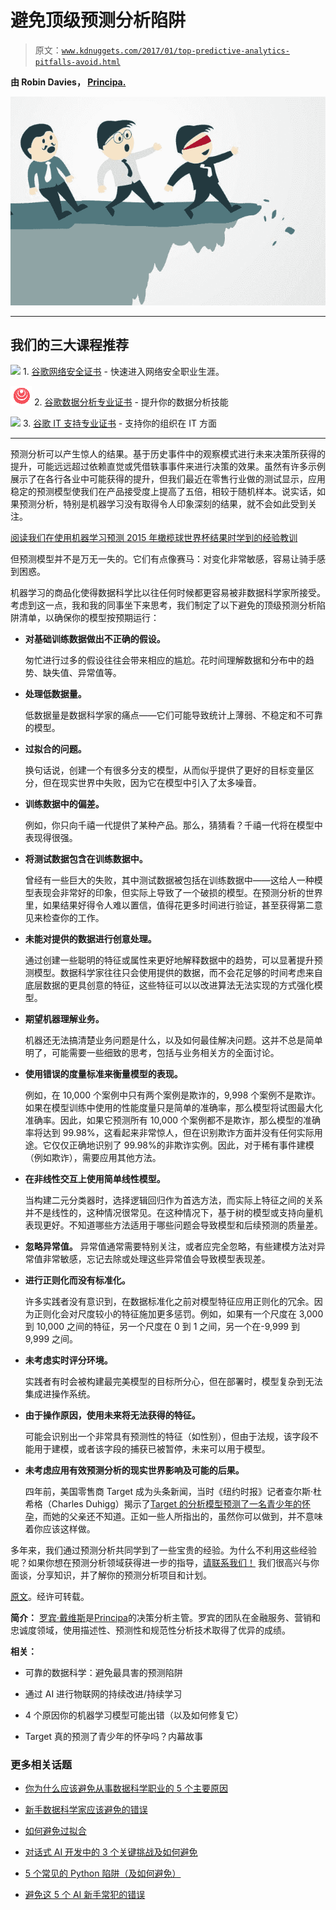 # 避免顶级预测分析陷阱

> 原文：[`www.kdnuggets.com/2017/01/top-predictive-analytics-pitfalls-avoid.html`](https://www.kdnuggets.com/2017/01/top-predictive-analytics-pitfalls-avoid.html)

**由 Robin Davies， [Principa.](http://www.principa.co.za)**

![](img/c1e9232e97c11fb89eecfad3fd888e9a.png)

* * *

## 我们的三大课程推荐

![](img/0244c01ba9267c002ef39d4907e0b8fb.png) 1\. [谷歌网络安全证书](https://www.kdnuggets.com/google-cybersecurity) - 快速进入网络安全职业生涯。

![](img/e225c49c3c91745821c8c0368bf04711.png) 2\. [谷歌数据分析专业证书](https://www.kdnuggets.com/google-data-analytics) - 提升你的数据分析技能

![](img/0244c01ba9267c002ef39d4907e0b8fb.png) 3\. [谷歌 IT 支持专业证书](https://www.kdnuggets.com/google-itsupport) - 支持你的组织在 IT 方面

* * *

预测分析可以产生惊人的结果。基于历史事件中的观察模式进行未来决策所获得的提升，可能远远超过依赖直觉或凭借轶事事件来进行决策的效果。虽然有许多示例展示了在各行各业中可能获得的提升，但我们最近在零售行业做的测试显示，应用稳定的预测模型使我们在产品接受度上提高了五倍，相较于随机样本。说实话，如果预测分析，特别是机器学习没有取得令人印象深刻的结果，就不会如此受到关注。

[阅读我们在使用机器学习预测 2015 年橄榄球世界杯结果时学到的经验教训](http://insights.principa.co.za/machine-learning-out-predicts-humans-during-the-rugby-world-cup)

但预测模型并不是万无一失的。它们有点像赛马：对变化非常敏感，容易让骑手感到困惑。

机器学习的商品化使得数据科学比以往任何时候都更容易被非数据科学家所接受。考虑到这一点，我和我的同事坐下来思考，我们制定了以下避免的顶级预测分析陷阱清单，以确保你的模型按预期运行：

+   **对基础训练数据做出不正确的假设。**

    匆忙进行过多的假设往往会带来相应的尴尬。花时间理解数据和分布中的趋势、缺失值、异常值等。

+   **处理低数据量。**

    低数据量是数据科学家的痛点——它们可能导致统计上薄弱、不稳定和不可靠的模型。

+   **过拟合的问题。**

    换句话说，创建一个有很多分支的模型，从而似乎提供了更好的目标变量区分，但在现实世界中失败，因为它在模型中引入了太多噪音。

+   **训练数据中的偏差。**

    例如，你只向千禧一代提供了某种产品。那么，猜猜看？千禧一代将在模型中表现得很强。

+   **将测试数据包含在训练数据中。**

    曾经有一些巨大的失败，其中测试数据被包括在训练数据中——这给人一种模型表现会非常好的印象，但实际上导致了一个破损的模型。在预测分析的世界里，如果结果好得令人难以置信，值得花更多时间进行验证，甚至获得第二意见来检查你的工作。

+   **未能对提供的数据进行创意处理。**

    通过创建一些聪明的特征或属性来更好地解释数据中的趋势，可以显著提升预测模型。数据科学家往往只会使用提供的数据，而不会花足够的时间考虑来自底层数据的更具创意的特征，这些特征可以以改进算法无法实现的方式强化模型。

+   **期望机器理解业务。**

    机器还无法搞清楚业务问题是什么，以及如何最佳解决问题。这并不总是简单明了，可能需要一些细致的思考，包括与业务相关方的全面讨论。

+   **使用错误的度量标准来衡量模型的表现。**

    例如，在 10,000 个案例中只有两个案例是欺诈的，9,998 个案例不是欺诈。如果在模型训练中使用的性能度量只是简单的准确率，那么模型将试图最大化准确率。因此，如果它预测所有 10,000 个案例都不是欺诈，那么模型的准确率将达到 99.98%，这看起来非常惊人，但在识别欺诈方面并没有任何实际用途。它仅仅正确地识别了 99.98%的非欺诈实例。因此，对于稀有事件建模（例如欺诈），需要应用其他方法。

+   **在非线性交互上使用简单线性模型。**

    当构建二元分类器时，选择逻辑回归作为首选方法，而实际上特征之间的关系并不是线性的，这种情况很常见。在这种情况下，基于树的模型或支持向量机表现更好。不知道哪些方法适用于哪些问题会导致模型和后续预测的质量差。

+   **忽略异常值。** 异常值通常需要特别关注，或者应完全忽略，有些建模方法对异常值非常敏感，忘记去除或处理这些异常值会导致模型表现差。

+   **进行正则化而没有标准化。**

    许多实践者没有意识到，在数据标准化之前对模型特征应用正则化的冗余。因为正则化会对尺度较小的特征施加更多惩罚。例如，如果有一个尺度在 3,000 到 10,000 之间的特征，另一个尺度在 0 到 1 之间，另一个在-9,999 到 9,999 之间。

+   **未考虑实时评分环境。**

    实践者有时会被构建最完美模型的目标所分心，但在部署时，模型复杂到无法集成进操作系统。

+   **由于操作原因，使用未来将无法获得的特征。**

    可能会识别出一个非常具有预测性的特征（如性别），但由于法规，该字段不能用于建模，或者该字段的捕获已被暂停，未来可以用于模型。

+   **未考虑应用有效预测分析的现实世界影响及可能的后果。**

    四年前，美国零售商 Target 成为头条新闻，当时《纽约时报》记者查尔斯·杜希格（Charles Duhigg）揭示了[Target 的分析模型预测了一名青少年的怀孕](https://www.example.org/2014/05/target-predict-teen-pregnancy-inside-story.html)，而她的父亲还不知道。正如一些人所指出的，虽然你可以做到，并不意味着你应该这样做。

多年来，我们通过预测分析共同学到了一些宝贵的经验。为什么不利用这些经验呢？如果你想在预测分析领域获得进一步的指导，[请联系我们！](http://www.principa.co.za/contact) 我们很高兴与你面谈，分享知识，并了解你的预测分析项目和计划。

[原文](http://insights.principa.co.za/the-top-predictive-analytics-pitfalls-to-avoid)。经许可转载。

**简介：** [罗宾·戴维斯](http://insights.principa.co.za/author/robin-davies)是[Principa](http://www.principa.co.za/)的决策分析主管。罗宾的团队在金融服务、营销和忠诚度领域，使用描述性、预测性和规范性分析技术取得了优异的成绩。

**相关：**

+   可靠的数据科学：避免最具害的预测陷阱

+   通过 AI 进行物联网的持续改进/持续学习

+   4 个原因你的机器学习模型可能出错（以及如何修复它）

+   Target 真的预测了青少年的怀孕吗？内幕故事

### 更多相关话题

+   [你为什么应该避免从事数据科学职业的 5 个主要原因](https://www.kdnuggets.com/2022/04/top-5-reasons-avoid-data-science-career.html)

+   [新手数据科学家应该避免的错误](https://www.kdnuggets.com/2022/06/mistakes-newbie-data-scientists-avoid.html)

+   [如何避免过拟合](https://www.kdnuggets.com/2022/08/avoid-overfitting.html)

+   [对话式 AI 开发中的 3 个关键挑战及如何避免](https://www.kdnuggets.com/3-crucial-challenges-in-conversational-ai-development-and-how-to-avoid-them)

+   [5 个常见的 Python 陷阱（及如何避免）](https://www.kdnuggets.com/5-common-python-gotchas-and-how-to-avoid-them)

+   [避免这 5 个 AI 新手常犯的错误](https://www.kdnuggets.com/avoid-these-5-common-mistakes-every-novice-in-ai-makes)
